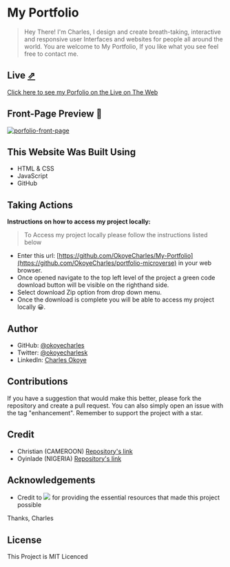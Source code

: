 # My Portfolio
> Hey There! I'm Charles, I design and create breath-taking, interactive and responsive user Interfaces and websites for people all around the world. You are welcome to My Portfolio, If you like what you see feel free to contact me.


## Live [⇗](https://okoyecharles-microverse.vercel.app)

[Click here to see my Porfolio on the Live on The Web](https://okoyecharles-microverse.vercel.app)

## Front-Page Preview 📸
[![porfolio-front-page](https://user-images.githubusercontent.com/102174805/174085101-35c2cc9b-84fa-4a47-aece-69139dbada87.png)](https://okoyecharles-microverse.vercel.app)


## This Website Was Built Using

- HTML & CSS
- JavaScript
- GitHub

## Taking Actions
**Instructions on how to access my project locally:** 
> To Access my project locally please follow the instructions listed below
- Enter this url: [https://github.com/OkoyeCharles/My-Portfolio](https://github.com/OkoyeCharles/portfolio-microverse) in your web browser.
- Once opened navigate to the top left level of the project a green code download button will be visible on the righthand side.
- Select download Zip option from drop down menu.
- Once the download is complete you will be able to access my project locally 😀. 



## Author

- GitHub: [@okoyecharles](https://github.com/okoyecharles)
- Twitter: [@okoyecharlesk](https://twitter.com/okoyecharlesk)
- LinkedIn: [Charles Okoye](https://linkedin.com/in/okoyecharles/)

## Contributions 

If you have a suggestion that would make this better, please fork the repository and create a pull request. You can also simply open an issue with the tag "enhancement". Remember to support the project with a star. 

## Credit

- Christian (CAMEROON) [Repository's link](https://github.com/krisbobo/Portfolio-mobileVersionSkeleton)
- Oyinlade (NIGERIA) [Repository's link](https://github.com/Lizdev-05/Portfolio)


## Acknowledgements

- Credit to ![](https://img.shields.io/badge/Microverse-blueviolet) for providing the essential resources that made this project possible 

Thanks, Charles

## License

This Project is MIT Licenced
